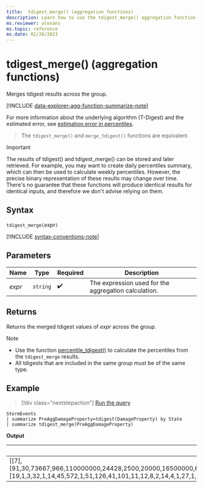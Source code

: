 ```yaml
---
title:  tdigest_merge() (aggregation functions)
description: Learn how to use the tdigest_merge() aggregation function to merge tdigest results across the group.
ms.reviewer: alexans
ms.topic: reference
ms.date: 02/20/2023
---
```

# tdigest_merge() (aggregation functions)

Merges tdigest results across the group.

[!INCLUDE [data-explorer-agg-function-summarize-note](../includes/data-explorer-agg-function-summarize-note.md)]

For more information about the underlying algorithm (T-Digest) and the estimated error, see [estimation error in percentiles](percentiles-aggregation-function.md#estimation-error-in-percentiles).

> The `tdigest_merge()` and `merge_tdigest()` functions are equivalent

> [!IMPORTANT]
>The results of tdigest() and tdigest_merge() can be stored and later retrieved. For example, you may want to create daily percentiles summary, which can then be used to calculate weekly percentiles.
> However, the precise binary representation of these results may change over time. There's no guarantee that these functions will produce identical results for identical inputs, and therefore we don't advise relying on them.

## Syntax

`tdigest_merge(`*expr*`)`

[!INCLUDE [syntax-conventions-note](../includes/syntax-conventions-note.md)]

## Parameters

| Name | Type | Required | Description |
|--|--|--|--|
|*expr* | `string` |  :heavy_check_mark: | The expression used for the aggregation calculation.|

## Returns

Returns the merged tdigest values of *expr* across the group.

> [!NOTE]
>
> * Use the function [percentile_tdigest()](percentile-tdigest-function.md) to calculate the percentiles from the `tdigest_merge` results.
> * All tdigests that are included in the same group must be of the same type.

## Example

> [!div class="nextstepaction"]
> <a href="https://dataexplorer.azure.com/clusters/help/databases/Samples?query=H4sIAAAAAAAAAwsuyS/KdS1LzSsp5qpRKC7NzU0syqxKVQgoSnVMT3dJzE1MTw0oyi9ILSqptC1JyUxPLS7RQBXWVEiqVAguSSxJRTEhN7UoPTUeqqVYA5uBmgCTdTq/fgAAAA==" target="_blank">Run the query</a>

```kusto
StormEvents
| summarize PreAggDamageProperty=tdigest(DamageProperty) by State
| summarize tdigest_merge(PreAggDamageProperty)
```

**Output**

|merge_tdigests_PreAggDamageProperty|
|---|
|[[7],[91,30,73667,966,110000000,24428,2500,20000,16500000,6292,40000,123208,1000000,133091,90583,20000000,977000,20007,547000,19000000,1221,9600000,300000,70072,55940,75000,417500,1410000,20400000,331500,15000000,62000000,50222,121690000,160400,6200000,252500,450,11000000,2200000,5700000,11566,12000000,263,50000,200000,3700000,13286,171000,100000000,28200000,65000000,17709,30693,16000000,7938,5200,2875,1500000,3480000,151100000,9800000,18200000,21600000,199,2570000,30000000,38000000,72000,891250,500000000,26385,80092,27000000,35000000,754500,11500000,3262500,113945,5000,62429,175294,9071,6500000,3321,15159,21850000,300000000,22683,3000,10000000,60055,600000,52000000,496000,15000,50000000,10140000,11900000,2100000,62600000,77125,310667,70000000,101000000,2088,1608571,19182,400000,179833,775000,612000,150000000,13500000,2600000,1250000,65400,45000000,297000,2500000,40000000,24846,30000,59067,1893,15762,142571,220666,195000,2000000,355000,2275000,6000000,46000000,38264,50857,4002,97333,27750,1000,1111429,7043,272500,455200,503,37500000,10000,1489,0,1200000,110538,60000000,250000,10730,1901429,291000,698750,649000,2716667,137000000,6400000,29286,41051,6850000,102000,4602,80000000,250000000,371667,8000000,729,8120000,5000000,20830,152400,803300,349667,202000,207000,81150000,48000000,750000,26000000,8900000,239143,75000000,248000,14342,74857,5992,500000,150000,938000,10533333,45248,105000000,7000000,35030,4000000,2000,7692500,3000000,25000000,4500000,87222,12054,100000,25000,9771,4840000,28000000,1307143,32024],[19,1,3,32,1,14,45,572,1,51,126,41,101,11,12,8,2,14,4,1,27,1,58,42,20,177,6,4,1,12,10,2,9,1,5,1,2,28,3,6,1,23,4,30,610,145,1,21,4,2,1,1,24,13,1,153,5,4,26,5,1,6,1,1,28,1,5,1,11,4,1,13,44,2,4,2,1,4,9,1672,7,17,47,2,39,17,2,1,17,666,16,71,21,3,1,530,10,1,1,2,1,4,6,4,1,20,7,11,40,6,2,1,1,2,1,3,5,2,1,21,2,13,271,3,14,23,7,15,2,41,1,2,7,1,27,7,205,3,4,1403,7,69,4,10,215,1,1472,127,45756,10,13,1,198,17,7,1,12,7,6,1,1,14,7,2,2,17,1,2,3,2,48,5,21,10,5,10,21,4,5,1,2,39,2,2,7,1,1,22,7,60,175,119,3,3,40,1,8,101,15,1135,4,22,3,3,9,76,430,611,12,1,2,7,8]]|
